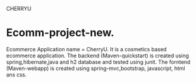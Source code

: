 CHERRYU

# Ecomm-project-new.
Ecommerce Application name = CherryU.
It is a cosmetics based ecommerce application.
The backend (Maven-quickstart) is created using spring,hibernate,java and h2 database and tested using junit.
The forntend (Maven-webapp) is created using spring-mvc,bootstrap, javascript, html ans css.
